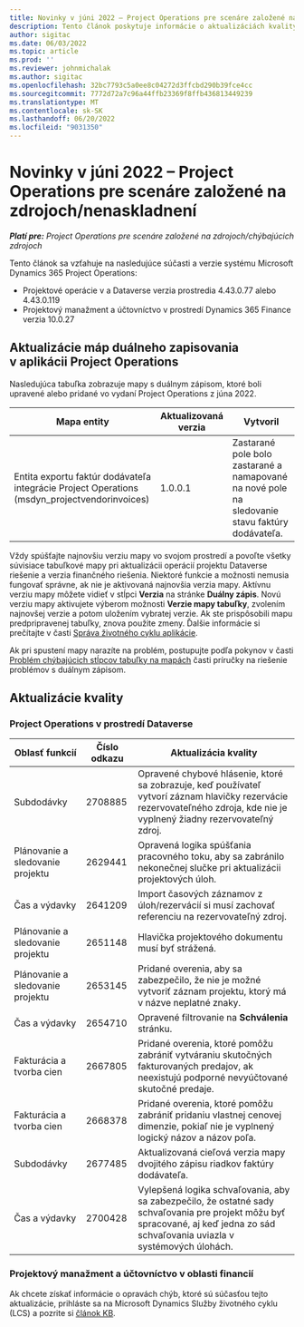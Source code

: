 ```yaml
---
title: Novinky v júni 2022 – Project Operations pre scenáre založené na zdrojoch/nenaskladnení
description: Tento článok poskytuje informácie o aktualizáciách kvality, ktoré sú k dispozícii vo vydaní spoločnosti Microsoft z júna 2022 Dynamics 365 Project Operations pre scenáre založené na zdrojoch/nezásobách.
author: sigitac
ms.date: 06/03/2022
ms.topic: article
ms.prod: ''
ms.reviewer: johnmichalak
ms.author: sigitac
ms.openlocfilehash: 32bc7793c5a0ee8c04272d3ffcbd290b39fce4cc
ms.sourcegitcommit: 7772d72a7c96a44ffb23369f8ffb436813449239
ms.translationtype: MT
ms.contentlocale: sk-SK
ms.lasthandoff: 06/20/2022
ms.locfileid: "9031350"
---
```

# <a name="whats-new-june-2022---project-operations-for-resourcenon-stocked-based-scenarios"></a>Novinky v júni 2022 – Project Operations pre scenáre založené na zdrojoch/nenaskladnení

_**Platí pre:** Project Operations pre scenáre založené na zdrojoch/chýbajúcich zdrojoch_

Tento článok sa vzťahuje na nasledujúce súčasti a verzie systému Microsoft Dynamics 365 Project Operations:

- Projektové operácie v a Dataverse verzia prostredia 4.43.0.77 alebo 4.43.0.119
- Projektový manažment a účtovníctvo v prostredí Dynamics 365 Finance verzia 10.0.27

## <a name="project-operations-dual-write-maps-updates"></a>Aktualizácie máp duálneho zapisovania v aplikácii Project Operations

Nasledujúca tabuľka zobrazuje mapy s duálnym zápisom, ktoré boli upravené alebo pridané vo vydaní Project Operations z júna 2022.

| Mapa entity | Aktualizovaná verzia | Vytvoril |
| --- | --- | --- |
| Entita exportu faktúr dodávateľa integrácie Project Operations (msdyn_projectvendorinvoices) | 1.0.0.1 | Zastarané pole bolo zastarané a namapované na nové pole na sledovanie stavu faktúry dodávateľa. |

Vždy spúšťajte najnovšiu verziu mapy vo svojom prostredí a povoľte všetky súvisiace tabuľkové mapy pri aktualizácii operácií projektu Dataverse riešenie a verzia finančného riešenia. Niektoré funkcie a možnosti nemusia fungovať správne, ak nie je aktivovaná najnovšia verzia mapy. Aktívnu verziu mapy môžete vidieť v stĺpci **Verzia** na stránke **Duálny zápis**. Novú verziu mapy aktivujete výberom možnosti **Verzie mapy tabuľky**, zvolením najnovšej verzie a potom uložením vybratej verzie. Ak ste prispôsobili mapu predpripravenej tabuľky, znova použite zmeny. Ďalšie informácie si prečítajte v časti [Správa životného cyklu aplikácie](/dynamics365/fin-ops-core/dev-itpro/data-entities/dual-write/app-lifecycle-management).

Ak pri spustení mapy narazíte na problém, postupujte podľa pokynov v časti [Problém chýbajúcich stĺpcov tabuľky na mapách](/dynamics365/fin-ops-core/dev-itpro/data-entities/dual-write/dual-write-troubleshooting-finops-upgrades#missing-table-columns-issue-on-maps) časti príručky na riešenie problémov s duálnym zápisom.

## <a name="quality-updates"></a>Aktualizácie kvality

### <a name="project-operations-on-dataverse"></a>Project Operations v prostredí Dataverse

| Oblasť funkcií | Číslo odkazu | Aktualizácia kvality |
| --- | --- | --- |
| Subdodávky | 2708885 | Opravené chybové hlásenie, ktoré sa zobrazuje, keď používateľ vytvorí záznam hlavičky rezervácie rezervovateľného zdroja, kde nie je vyplnený žiadny rezervovateľný zdroj. |
| Plánovanie a sledovanie projektu | 2629441 | Opravená logika spúšťania pracovného toku, aby sa zabránilo nekonečnej slučke pri aktualizácii projektových úloh. |
| Čas a výdavky | 2641209 | Import časových záznamov z úloh/rezervácií si musí zachovať referenciu na rezervovateľný zdroj. |
| Plánovanie a sledovanie projektu | 2651148 | Hlavička projektového dokumentu musí byť strážená.|
| Plánovanie a sledovanie projektu | 2653145 | Pridané overenia, aby sa zabezpečilo, že nie je možné vytvoriť záznam projektu, ktorý má v názve neplatné znaky. |
| Čas a výdavky | 2654710 | Opravené filtrovanie na **Schválenia** stránku. |
| Fakturácia a tvorba cien | 2667805 | Pridané overenia, ktoré pomôžu zabrániť vytváraniu skutočných fakturovaných predajov, ak neexistujú podporné nevyúčtované skutočné predaje. |
| Fakturácia a tvorba cien | 2668378 | Pridané overenia, ktoré pomôžu zabrániť pridaniu vlastnej cenovej dimenzie, pokiaľ nie je vyplnený logický názov a názov poľa. |
| Subdodávky | 2677485 | Aktualizovaná cieľová verzia mapy dvojitého zápisu riadkov faktúry dodávateľa. |
| Čas a výdavky | 2700428 | Vylepšená logika schvaľovania, aby sa zabezpečilo, že ostatné sady schvaľovania pre projekt môžu byť spracované, aj keď jedna zo sád schvaľovania uviazla v systémových úlohách. |

### <a name="project-management-and-accounting-in-finance"></a>Projektový manažment a účtovníctvo v oblasti financií

Ak chcete získať informácie o opravách chýb, ktoré sú súčasťou tejto aktualizácie, prihláste sa na Microsoft Dynamics Služby životného cyklu (LCS) a pozrite si [článok KB](https://fix.lcs.dynamics.com/Issue/Details?bugId=673271).
